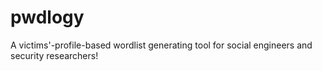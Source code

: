 # pwdlogy
A victims'-profile-based wordlist generating tool for social engineers and security researchers!
